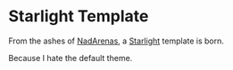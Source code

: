 # Starlight Template

From the ashes of [NadArenas](https://github.com/Nadwey/NadArenas), a [Starlight](https://starlight.astro.build/) template is born.

Because I hate the default theme.
